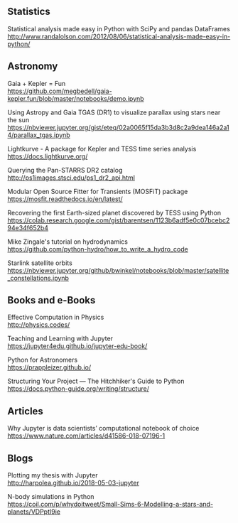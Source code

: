 
## Statistics

Statistical analysis made easy in Python with SciPy and pandas DataFrames
<br>
http://www.randalolson.com/2012/08/06/statistical-analysis-made-easy-in-python/


## Astronomy

Gaia + Kepler = Fun
<br>
https://github.com/megbedell/gaia-kepler.fun/blob/master/notebooks/demo.ipynb

Using Astropy and Gaia TGAS (DR1) to visualize parallax using stars near the sun
<br>
https://nbviewer.jupyter.org/gist/eteq/02a0065f15da3b3d8c2a9dea146a2a14/parallax_tgas.ipynb

Lightkurve - A package for Kepler and TESS time series analysis
<br>
https://docs.lightkurve.org/

Querying the Pan-STARRS DR2 catalog
<br>
http://ps1images.stsci.edu/ps1_dr2_api.html

Modular Open Source Fitter for Transients (MOSFiT) package
<br>
https://mosfit.readthedocs.io/en/latest/

Recovering the first Earth-sized planet discovered by TESS using Python
<br>
https://colab.research.google.com/gist/barentsen/1123b6adf5e0c07bcebc294e34f652b4

Mike Zingale's tutorial on hydrodynamics
<br>
https://github.com/python-hydro/how_to_write_a_hydro_code

Starlink satellite orbits
<br>
https://nbviewer.jupyter.org/github/bwinkel/notebooks/blob/master/satellite_constellations.ipynb


## Books and e-Books
Effective Computation in Physics
<br>
http://physics.codes/

Teaching and Learning with Jupyter
<br>
https://jupyter4edu.github.io/jupyter-edu-book/

Python for Astronomers
<br>
https://prappleizer.github.io/

Structuring Your Project — The Hitchhiker's Guide to Python
<br>
https://docs.python-guide.org/writing/structure/

## Articles
Why Jupyter is data scientists’ computational notebook of choice
<br>
https://www.nature.com/articles/d41586-018-07196-1

## Blogs
Plotting my thesis with Jupyter
<br>
http://harpolea.github.io/2018-05-03-jupyter

N-body simulations in Python
<br>
https://coil.com/p/whydoitweet/Small-Sims-6-Modelling-a-stars-and-planets/VDPptI9ie

